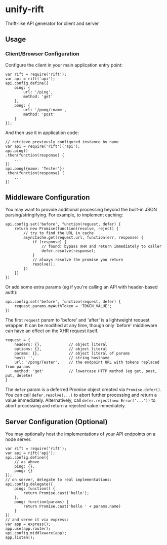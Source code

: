 unify-rift
==========

Thrift-like API generator for client and server

## Usage

### Client/Browser Configuration

Configure the client in your main application entry point:

    var rift = require('rift');
    var api = rift('api');
    api.config.define({
        ping: {
            url: '/ping',
            method: 'get'
        },
        pong: {
            url: '/pong/:name',
            method: 'post'
        }
    });

And then use it in application code:

    // retrieve previously configured instance by name
    var api = require('rift')('api'); 
    api.ping()
    .then(function(response) {
        ...
    })
    api.pong({name: 'Tester'})
    .then(function(response) {
        ...
    })

## Middleware Configuration

You may want to provide additional processing beyond the built-in JSON parsing/stringifying.
For example, to implement caching:

    api.config.set('before', function(request, defer) {
        return new Promise(function(resolve, reject) {
            // try to find the URL in cache
            asyncCache.get(request.url, function(err, response) {
                if (response) {
                    // found: bypass XHR and return immediately to caller
                    defer.resolve(response);
                }
                // always resolve the promise you return
                resolve();
            })
        })
    })

Or add some extra params (eg if you're calling an API with header-based auth):

    api.config.set('before', function(request, defer) {
        request.params.myAuthToken = 'TOKEN_VALUE';
    })

The first `request` param to 'before' and 'after' is a lightweight request wrapper. 
It can be modified at any time, though only 'before' middleware can have an effect
on the XHR request itself.
    
    request = {
        headers: {},            // object literal
        options: {},            // object literal
        params: {},             // object literal of params
        host: '',               // string hostname
        url: '/pong/Tester',    // the endpoint URL with tokens replaced from params
        method: 'get'           // lowercase HTTP method (eg get, post, put, delete)
    }

The `defer` param is a deferred Promise object created via `Promise.defer()`. You can
call `defer.resolve(...)` to abort further processing and return a value immediately.
Alternatively, call `defer.reject(new Error('...'))` to abort processing and return
a rejected value immediately.


## Server Configuration (Optional)

You may optionally host the implementations of your API endpoints on a node server.

    var rift = require('rift');
    var api = rift('api');
    api.config.define({
        // as above
        ping: {},
        pong: {}
    });
    // on server, delegate to real implementations:
    api.config.delegate({
        ping: function() {
            return Promise.cast('hello');
        },
        pong: function(params) {
            return Promise.cast('hello ' + params.name)
        }
    })
    // and serve it via express:
    var app = express();
    app.use(app.router);
    api.config.middleware(app);
    app.listen();
